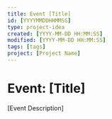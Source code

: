 ```yaml
---
title: Event [Title]
id: [YYYYMMDDHHMMSS] 
type: project-idea
created: [YYYY-MM-DD HH:MM:SS] 
modified: [YYYY-MM-DD HH:MM:SS] 
tags: [tags]
project: [Project Name]
---
```


# Event: [Title]

[Event Description]

